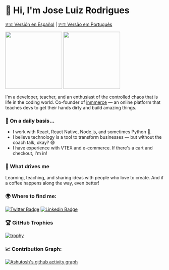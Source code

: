# 👋 Hi, I'm Jose Luiz Rodrigues

[🇪🇸 Versión en Español](README.es.md) | [🇵🇹 Versão em Português](README.pt.md)

<div>
  <img height="180em" src="https://github-readme-stats.vercel.app/api?username=zeluizr&show_icons=true&include_all_commits=true&count_private=true"/>
  <img height="180em" src="https://github-readme-stats.vercel.app/api/top-langs/?username=zeluizr&layout=compact&langs_count=7"/>
</div>

I'm a developer, teacher, and an enthusiast of the controlled chaos that is life in the coding world. Co-founder of [inmmerce](https://inmmerce.com) — an online platform that teaches devs to get their hands dirty and build amazing things.

### 🚀 On a daily basis...
- I work with React, React Native, Node.js, and sometimes Python 🐍.
- I believe technology is a tool to transform businesses — but without the coach talk, okay? 😅
- I have experience with VTEX and e-commerce. If there's a cart and checkout, I'm in!

### 🤘 What drives me
Learning, teaching, and sharing ideas with people who love to create. And if a coffee happens along the way, even better!

### 🌍 Where to find me:
[![Twitter Badge](https://img.shields.io/badge/-@zeluizr-ffc107?style=flat-square&labelColor=ffc107&logo=twitter&logoColor=white&link=https://twitter.com/zeluizr)](https://twitter.com/zeluizr)
[![Linkedin Badge](https://img.shields.io/badge/-Jose%20Luiz%20Rodrigues-ffc107?style=flat-square&logo=Linkedin&logoColor=white&link=https://www.linkedin.com/in/zeluizr/)](https://www.linkedin.com/in/zeluizr/)

### 🏆 GitHub Trophies
[![trophy](https://github-profile-trophy.vercel.app/?username=zeluizr&column=7)](https://github.com/zeluizr)

### 📈 Contribution Graph:
[![Ashutosh's github activity graph](https://github-readme-activity-graph.vercel.app/graph?username=zeluizr)](https://github.com/zeluizr)
